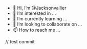 - 👋 Hi, I’m @Jacksonvallier
- 👀 I’m interested in ...
- 🌱 I’m currently learning ...
- 💞️ I’m looking to collaborate on ...
- 📫 How to reach me ...

<!---
Jacksonvallier/Jacksonvallier is a ✨ special ✨ repository because its `README.md` (this file) appears on your GitHub profile.
You can click the Preview link to take a look at your changes.
--->
// test commit
